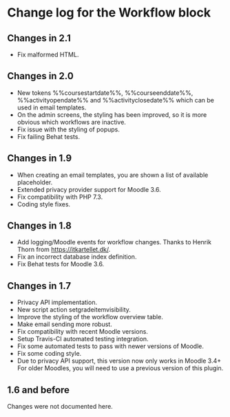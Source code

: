 # Change log for the Workflow block


## Changes in 2.1

* Fix malformed HTML.


## Changes in 2.0

* New tokens %%coursestartdate%%, %%courseenddate%%, %%activityopendate%%
  and %%activityclosedate%% which can be used in email templates.
* On the admin screens, the styling has been improved, so it is
  more obvious which workflows are inactive.
* Fix issue with the styling of popups.
* Fix failing Behat tests.


## Changes in 1.9

* When creating an email templates, you are shown a list of available placeholder.
* Extended privacy provider support for Moodle 3.6.
* Fix compatibility with PHP 7.3.
* Coding style fixes.


## Changes in 1.8

* Add logging/Moodle events for workflow changes.
  Thanks to Henrik Thorn from https://itkartellet.dk/.
* Fix an incorrect database index definition.
* Fix Behat tests for Moodle 3.6.


## Changes in 1.7

* Privacy API implementation.
* New script action setgradeitemvisibility.
* Improve the styling of the workflow overview table.
* Make email sending more robust.
* Fix compatibility with recent Moodle versions.
* Setup Travis-CI automated testing integration.
* Fix some automated tests to pass with newer versions of Moodle.
* Fix some coding style.
* Due to privacy API support, this version now only works in Moodle 3.4+
  For older Moodles, you will need to use a previous version of this plugin.


## 1.6 and before

Changes were not documented here.
